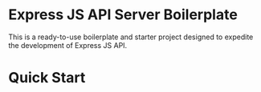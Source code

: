 # Express JS API Server Boilerplate

This is a ready-to-use boilerplate and starter project designed to expedite the development of Express JS API.

# Quick Start
